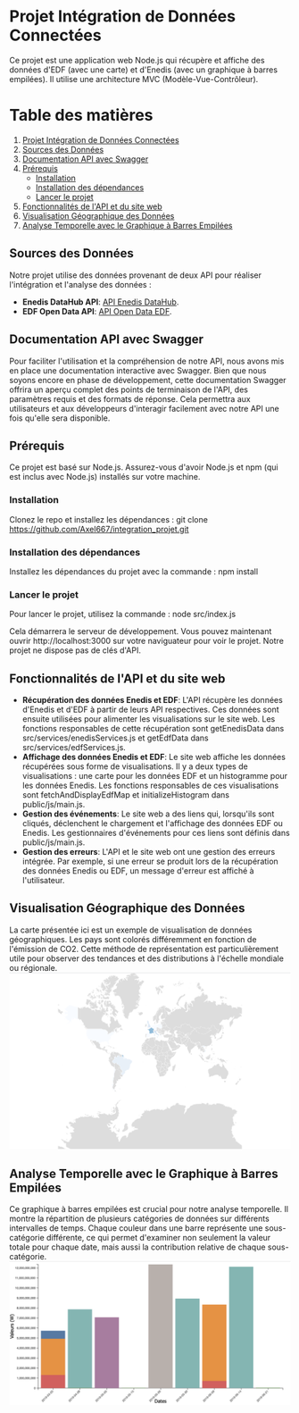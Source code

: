 # Projet Intégration de Données Connectées

Ce projet est une application web Node.js qui récupère et affiche des données d'EDF (avec une carte) et d'Enedis (avec un graphique à barres empilées). Il utilise une architecture MVC (Modèle-Vue-Contrôleur).

# Table des matières

1. [Projet Intégration de Données Connectées](#projet-intégration-de-données-connectées)
2. [Sources des Données](#sources-des-données)
3. [Documentation API avec Swagger](#documentation-api-avec-swagger)
4. [Prérequis](#prérequis)
   - [Installation](#installation)
   - [Installation des dépendances](#installation-des-dépendances)
   - [Lancer le projet](#lancer-le-projet)
5. [Fonctionnalités de l'API et du site web](#fonctionnalités-de-l'api-et-du-site-web)
6. [Visualisation Géographique des Données](#visualisation-géographique-des-données)
7. [Analyse Temporelle avec le Graphique à Barres Empilées](#analyse-temporelle-avec-le-graphique-à-barres-empilées)

## Sources des Données

Notre projet utilise des données provenant de deux API pour réaliser l'intégration et l'analyse des données :

- **Enedis DataHub API**: [API Enedis DataHub](https://data.enedis.fr/api/explore/v2.1/console).
- **EDF Open Data API**: [API Open Data EDF](https://opendata.edf.fr/api/v1/console/datasets/1.0/search/).

## Documentation API avec Swagger

Pour faciliter l'utilisation et la compréhension de notre API, nous avons mis en place une documentation interactive avec Swagger. Bien que nous soyons encore en phase de développement, cette documentation Swagger offrira un aperçu complet des points de terminaison de l'API, des paramètres requis et des formats de réponse. Cela permettra aux utilisateurs et aux développeurs d'interagir facilement avec notre API une fois qu'elle sera disponible.

## Prérequis

Ce projet est basé sur Node.js. Assurez-vous d'avoir Node.js et npm (qui est inclus avec Node.js) installés sur votre machine.

### Installation

Clonez le repo et installez les dépendances :
git clone https://github.com/Axel667/integration_projet.git

### Installation des dépendances

Installez les dépendances du projet avec la commande :
npm install

### Lancer le projet
Pour lancer le projet, utilisez la commande :
node src/index.js

Cela démarrera le serveur de développement. Vous pouvez maintenant ouvrir http://localhost:3000 sur votre naviguateur pour voir le projet. Notre projet ne dispose pas de clés d'API.

## Fonctionnalités de l'API et du site web
- **Récupération des données Enedis et EDF**: L'API récupère les données d'Enedis et d'EDF à partir de leurs API respectives. Ces données sont ensuite utilisées pour alimenter les visualisations sur le site web. Les fonctions responsables de cette récupération sont getEnedisData dans src/services/enedisServices.js et getEdfData dans src/services/edfServices.js.
- **Affichage des données Enedis et EDF**: Le site web affiche les données récupérées sous forme de visualisations. Il y a deux types de visualisations : une carte pour les données EDF et un histogramme pour les données Enedis. Les fonctions responsables de ces visualisations sont fetchAndDisplayEdfMap et initializeHistogram dans public/js/main.js.
- **Gestion des événements**: Le site web a des liens qui, lorsqu'ils sont cliqués, déclenchent le chargement et l'affichage des données EDF ou Enedis. Les gestionnaires d'événements pour ces liens sont définis dans public/js/main.js.
- **Gestion des erreurs**: L'API et le site web ont une gestion des erreurs intégrée. Par exemple, si une erreur se produit lors de la récupération des données Enedis ou EDF, un message d'erreur est affiché à l'utilisateur.

## Visualisation Géographique des Données

La carte présentée ici est un exemple de visualisation de données géographiques. Les pays sont colorés différemment en fonction de l'émission de CO2. Cette méthode de représentation est particulièrement utile pour observer des tendances et des distributions à l'échelle mondiale ou régionale. ![Voir image ci-dessous](/images/carte.png)

## Analyse Temporelle avec le Graphique à Barres Empilées

Ce graphique à barres empilées est crucial pour notre analyse temporelle. Il montre la répartition de plusieurs catégories de données sur différents intervalles de temps. Chaque couleur dans une barre représente une sous-catégorie différente, ce qui permet d'examiner non seulement la valeur totale pour chaque date, mais aussi la contribution relative de chaque sous-catégorie. ![Voir image ci-dessous](/images/diagramme.png)
